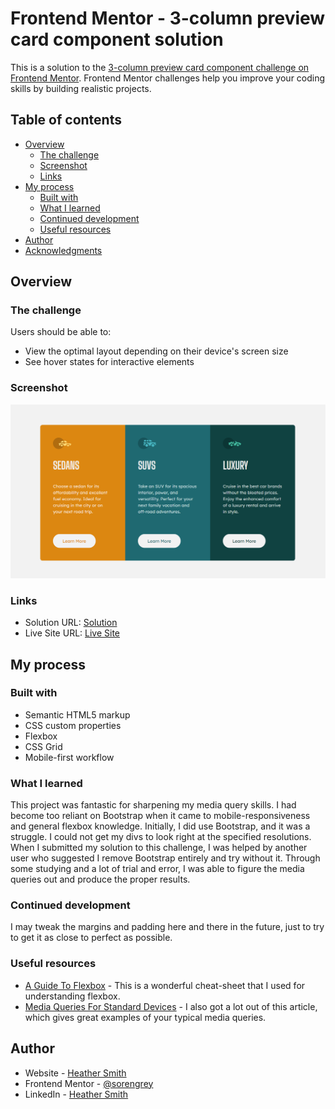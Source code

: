 # Frontend Mentor - 3-column preview card component solution

This is a solution to the [3-column preview card component challenge on Frontend Mentor](https://www.frontendmentor.io/challenges/3column-preview-card-component-pH92eAR2-). Frontend Mentor challenges help you improve your coding skills by building realistic projects. 

## Table of contents

- [Overview](#overview)
  - [The challenge](#the-challenge)
  - [Screenshot](#screenshot)
  - [Links](#links)
- [My process](#my-process)
  - [Built with](#built-with)
  - [What I learned](#what-i-learned)
  - [Continued development](#continued-development)
  - [Useful resources](#useful-resources)
- [Author](#author)
- [Acknowledgments](#acknowledgments)


## Overview

### The challenge

Users should be able to:

- View the optimal layout depending on their device's screen size
- See hover states for interactive elements

### Screenshot

![screenshot of three cards](./images/screenshot.png?raw=true "screenshot of website")

### Links

- Solution URL: [Solution](https://www.frontendmentor.io/solutions/html-css-bootstrap-google-fonts-Yhrw1Yde-)
- Live Site URL: [Live Site](https://sorengrey.github.io/3-column-preview-cards/)

## My process

### Built with

- Semantic HTML5 markup
- CSS custom properties
- Flexbox
- CSS Grid
- Mobile-first workflow

### What I learned

This project was fantastic for sharpening my media query skills. I had become too reliant on Bootstrap when it came to mobile-responsiveness and general flexbox knowledge. Initially, I did use Bootstrap, and it was a struggle. I could not get my divs to look right at the specified resolutions. When I submitted my solution to this challenge, I was helped by another user who suggested I remove Bootstrap entirely and try without it. Through some studying and a lot of trial and error, I was able to figure the media queries out and produce the proper results.

### Continued development

I may tweak the margins and padding here and there in the future, just to try to get it as close to perfect as possible.

### Useful resources

- [A Guide To Flexbox](https://css-tricks.com/snippets/css/a-guide-to-flexbox/) - This is a wonderful cheat-sheet that I used for understanding flexbox.
- [Media Queries For Standard Devices](https://css-tricks.com/snippets/css/media-queries-for-standard-devices/) - I also got a lot out of this article, which gives great examples of your typical media queries.

## Author

- Website - [Heather Smith](https://sorengrey.github.io/portfolio-updated/)
- Frontend Mentor - [@sorengrey](https://www.frontendmentor.io/profile/sorengrey)
- LinkedIn - [Heather Smith](https://www.linkedin.com/in/heathersmith17/)
